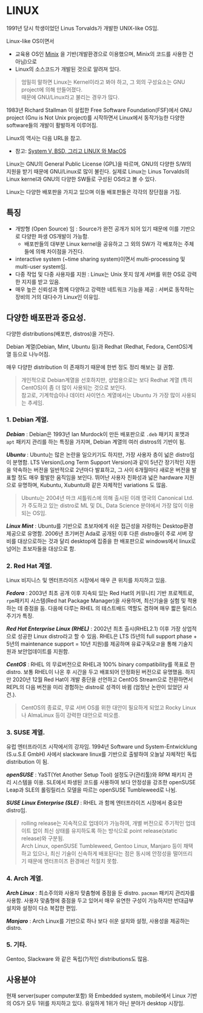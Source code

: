 # LINUX

1991년 당시 학생이었던 Linus Torvalds가 개발한 UNIX-like OS임. 

Linux-like OS이면서 

* 교육용 OS인 [Minix](https://namu.wiki/w/Minix) 을 기반(개발환경으로 이용했으며, Minix의 코드를 사용한 건 아님)으로 
* Linux의 소스코드가 개발된 것으로 알려져 있다.

> 엄밀히 말하면 Linux는 Kernel이라고 봐야 하고, 그 외의 구성요소는 GNU project에 의해 만들어졌다.  
> 때문에 GNU/Linux라고 불리는 경우가 많다.

1983년 Richard Stallman 이 설립한 Free Software Foundation(FSF)에서 GNU project (Gnu is Not Unix project)를 시작하면서 Linux에서 동작가능한 다양한 software들의 개발이 활발하게 이루어짐.

Linux의 역사는 다음 URL을 참고.

* 참고: [System V, BSD, 그리고 LINUX 와 MacOS](http://ds31x.tistory.com/134)

Linux는 GNU의 General Public License (GPL)을 따르며, GNU의 다양한 S/W의 지원을 받기 때문에 GNU/Linux로 많이 불린다. 실제로 Linux는 Linus Torvalds의 Linux kernel과 GNU의 다양한 SW들로 구성된 OS라고 볼 수 있다.

Linux는 다양한 배포판을 가지고 있으며 이들 배포판들은 각각의 장단점을 가짐.

## 특징

* 개방형 (Open Source) 임 : Source가 완전 공개가 되어 있기 때문에 이를 기반으로 다양한 파생 OS개발이 가능함.
    * 배포판들의 대부분 Linux kernel을 공유하고 그 외의 SW가 각 배포하는 주체들에 의해 차이점을 가진다.
* interactive system (~time sharing system)이면서 multi-processing 및 multi-user system임.
* 다중 작업 및 다중 사용자를 지원 : Linux는 Unix 못지 않게 서버를 위한 OS로 강력한 지지를 받고 있음. 
* 매우 높은 신뢰성과 함께 다양하고 강력한 네트워크 기능을 제공 : 서버로 동작하는 장비의 거의 대다수가 Linux인 이유임.

## 다양한 배포판과 중요성.

다양한 distributions(배포판, distros)을 가진다.

Debian 계열(Debian, Mint, Ubuntu 등)과 Redhat (Redhat, Fedora, CentOS)계열 등으로 나누어짐.

매우 다양한 distribution 이 존재하기 때문에 한번 정도 정리 해보는 걸 권함.

> 개인적으로 Debian계열을 선호하지만, 상업용으로는 보다 Redhat 계열 (특히 CentOS)이 좀 더 많이 사용되는 것으로 보인다.  
> 참고로, 기계학습이나 데이터 사이언스 계열에서는 Ubuntu 가 가장 많이 사용되는 추세임.

### 1. Debian 계열.

***Debian***
: Debian은 1993년 Ian Murdock이 만든 배포판으로 `.deb` 패키지 포맷과 `apt` 패키지 관리를 하는 특징을 가지며, Debian 계열의 여러 distros의 기반이 됨.

***Ubuntu***
: Ubuntu는 많은 논란을 일으키기도 하지만, 가장 사용자 층이 넓은 distro임이 분명함. LTS Version(Long Term Support Version)과 같이 5년간 장기적인 지원을 약속하는 버전을 일반적으로 2년마다 발표하고, 그 사이 6개월마다 새로운 버전을 발표할 정도 매우 활발한 움직임을 보인다. 뛰어난 사용자 친화성과 넓은 hardware 지원으로 유명하며, Kubuntu, Xubuntu와 같은 자체적인 variations 도 많음.

> Ubuntu는 2004년 마크 셔틀워스에 의해 출시된 이래 영국의 Canonical Ltd.가 주도하고 있는 distro로 ML 및 DL, Data Science 분야에서 가장 많이 이용되는 OS임.

***Linux Mint***
: Ubuntu를 기반으로 초보자에게 쉬운 접근성을 자랑하는 Desktop환경 제공으로 유명함. 2006년 초기버전 Ada로 공개된 이후 다른 distro들이 주로 서버 장비를 대상으로하는 것과 달리 desktop에 집중을 한 배포판으로 windows에서 linux로 넘어는 초보자들을 대상으로 함.

### 2. Red Hat 계열.

Linux 비지니스 및 엔터프라이즈 시장에서 매우 큰 위치를 차지하고 있음.

***Fedora***
: 2003년 최초 공개 이후 지속되 있는 Red Hat의 커뮤니티 기반 프로젝트로, `rpm`패키지 시스템(Red hat Package Manager)을 사용하며, 최신기술을 실험 및 적용하는 데 중점을 둠. 다음에 다루는 RHEL 의 테스트배드 역할도 겸하며 매우 짧은 릴리스 주기가 특징.

***Red Hat Enterprise Linux (RHEL)***
: 2002년 최초 출시(RHEL2.1) 이후 가장 상업적으로 성공한 Linux distro라고 할 수 있음. RHEL은 LTS (5년의 full support phase + 5년의 maintenance support = 10년 지원)를 제공하며 유료구독모ㄹ을 통해 기술지원과 보안업데이트를 지원함.

***CentOS***
: RHEL 의 무료버전으로 RHEL과 100% binary compatibility를 목표로 한 distro. 보통 RHEL이 나온 후 시간을 두고 배포되어 안정화된 버전으로 유명했음. 하지만 2020년 12월 Red Hat이 개발 중단을 선언하고 CentOS Stream으로 전환하면서 REPL의 다음 버전을 미리 경험하는 distro로 성격이 바뀜 (엄청난 논란이 있었던 사건.).

> CentOS의 종료로, 무료 서버 OS를 위한 대안이 필요하게 되었고 Rocky Linux나 AlmaLinux 등이 강력한 대안으로 떠오름.

### 3. SUSE 계열.

유럽 엔터프라이즈 시작에서의 강자임.
1994년 Software und System-Entwicklung (S.u.S.E GmbH) 사에서 slackware linux를 기반으로 출발하여 오늘날 자체적인 독립 distribution 이 됨.

***openSUSE***
: YaST(Yet Another Setup Tool) 설정도구(관리툴)와 RPM 패키지 관리 시스템을 이용. SLE에서 파생된 코드를 사용하여 보다 안정성을 강조한 openSUSE Leap과 SLE의 롤링릴리스 모델을 따르는 openSUSE Tumbleweed로 나뉨.

***SUSE Linux Enterprise (SLE)***
: RHEL 과 함께 엔터프라이즈 시장에서 중요한 distro임.

> rolling release는 지속적으로 업데이가 가능하여, 개별 버전으로 주기적인 업데이트 없이 최신 상태를 유지하도록 하는 방식으로 point release(static release)와 구분됨.  
> Arch Linux, openSUSE Tumbleweed, Gentoo Linux, Manjaro 등이 채택하고 있으나, 최신 기술이 신속하게 배포된다는 점은 동시에 안정성을 떨어뜨리기 때문에 엔터프이즈 환경에선 적절치 못함.

### 4. Arch 계열.

***Arch Linux***
: 최소주의와 사용자 맞춤형에 중점을 둔 distro. `pacman` 패키지 관리자를 사용함. 사용자 맞춤형에 중점을 두고 있어서 매우 유연한 구성이 가능하지만 반대급부 설치와 설정이 다소 복잡한 편임.

***Manjaro***
: Arch Linux를 기반으로 하나 보다 쉬운 설치와 설정, 사용성을 제공하는 distro.

### 5. 기타.

Gentoo, Slackware 와 같은 독립(?)적인 distributions도 많음.

## 사용분야

현재 server(super computer포함) 와 Embedded system, mobile에서 Linux 기반의 OS가 모두 1위를 차지하고 있다. 유일하게 1위가 아닌 분야가 desktop 시장임.